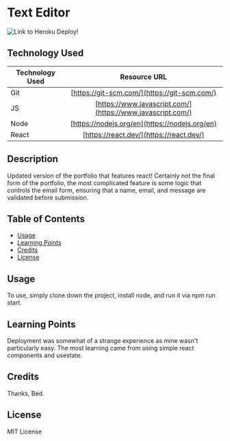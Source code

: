 # Text Editor

![Link to Heroku Deploy!](https://dann-lam.github.io/portfolio-version-2/)

## Technology Used

| Technology Used |                        Resource URL                        |
| --------------- | :--------------------------------------------------------: |
| Git             |        [https://git-scm.com/](https://git-scm.com/)        |
| JS              | [https://www.javascript.com/](https://www.javascript.com/) |
| Node            |       [https://nodejs.org/en](https://nodejs.org/en)       |
| React           |          [https://react.dev/](https://react.dev/)          |

## Description

Updated version of the portfolio that features react! Certainly not the final form of the portfolio, the most complicated feature is some logic that controls the email form, ensuring that a name, email, and message are validated before submission.

## Table of Contents

- [Usage](#usage)
- [Learning Points](#learning-points)
- [Credits](#credits)
- [License](#license)

## Usage

To use, simply clone down the project, install node, and run it via npm run start.

## Learning Points

Deployment was somewhat of a strange experience as mine wasn't particularly easy. The most learning came from using simple react components and usestate.

## Credits

Thanks, Bed.

## License

MIT License
